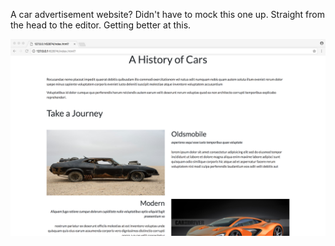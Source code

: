 A car advertisement website? Didn't have to mock this one up. Straight from the head to the editor. Getting better at this.

![Screenshot](https://github.com/TutorialDoctor/Web-App-Designs/blob/master/Cars/Images/screen.png?raw=true)
